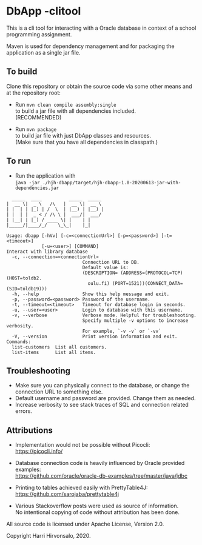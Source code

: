 # DbApp -clitool

This is a cli tool for interacting with a Oracle
database in context of a school programming assignment.

Maven is used for dependency management and for
packaging the application as a single jar file.

## To build

Clone this repository or obtain the source code via
some other means and at the repository root:

* Run `mvn clean compile assembly:single`  
  to build a jar file with all dependencies included.  
  (RECOMMENDED)

* Run `mvn package`  
  to build jar file with just DbApp classes and resources.  
  (Make sure that you have all dependencies in classpath.)

## To run

* Run the application with  
  `java -jar ./hjh-dbapp/target/hjh-dbapp-1.0-20200613-jar-with-dependencies.jar`

```
  _____  ____          _____  _____   
|  __ \|  _ \   /\   |  __ \|  __ \ 
| |  | | |_) | /  \  | |__) | |__) |
| |  | |  _ < / /\ \ |  ___/|  ___/ 
| |__| | |_) / ____ \| |    | |     
|_____/|____/_/    \_\_|    |_|     

Usage: dbapp [-hVv] [-c=<connectionUrl>] [-p=<password>] [-t=<timeout>]
             [-u=<user>] [COMMAND]
Interact with library database
  -c, --connection=<connectionUrl>
                            Connection URL to DB.
                            Default value is:
                            (DESCRIPTION= (ADDRESS=(PROTOCOL=TCP)(HOST=toldb2.
                              oulu.fi) (PORT=1521))(CONNECT_DATA=(SID=toldb19)))
  -h, --help                Show this help message and exit.
  -p, --password=<password> Password of the username.
  -t, --timeout=<timeout>   Timeout for database login in seconds.
  -u, --user=<user>         Login to database with this username.
  -v, --verbose             Verbose mode. Helpful for troubleshooting.
                            Specify multiple -v options to increase verbosity.
                            For example, `-v -v` or `-vv`
  -V, --version             Print version information and exit.
Commands:
  list-customers  List all customers.
  list-items      List all items.
```

## Troubleshooting

* Make sure you can physically connect to the database, or change the connection URL to something else.
* Default username and password are provided. Change them as needed.
* Increase verbosity to see stack traces of SQL and connection related errors.

## Attributions

* Implementation would not be possible without Picocli:  
  https://picocli.info/

* Database connection code is heavily influenced by Oracle provided examples:  
  https://github.com/oracle/oracle-db-examples/tree/master/java/jdbc

* Printing to tables achieved easily with PrettyTable4J:  
  https://github.com/sarojaba/prettytable4j

* Various Stackoverflow posts were used as source of information.  
  No intentional copying of code without attribution has been done.

All source code is licensed under Apache License, Version 2.0.

Copyright Harri Hirvonsalo, 2020.
